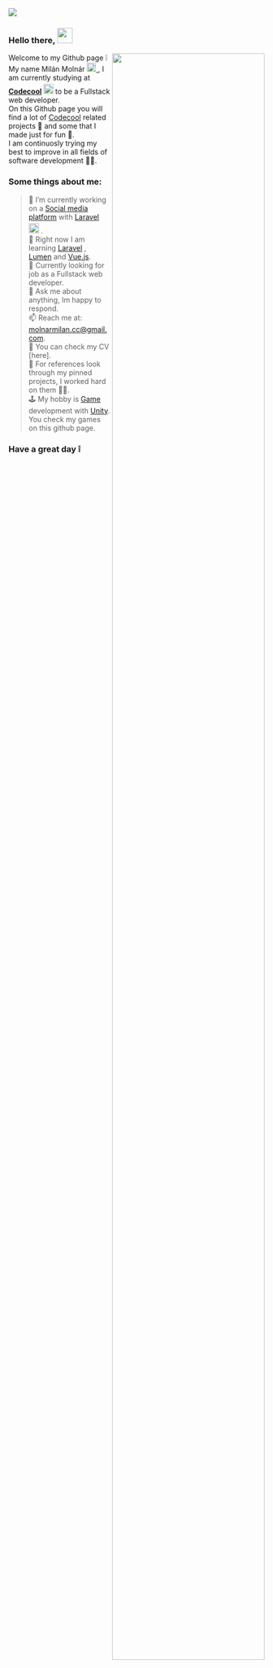 ![](https://img.shields.io/badge/Awesome-passed-informational?style=flat&logo=<LOGO_NAME>&logoColor=white&color=2bbc8a)

### Hello there, <img src="https://raw.githubusercontent.com/MartinHeinz/MartinHeinz/master/wave.gif" width="30px">

<img border-radius="10px" src="https://i.imgur.com/g2zFjdh.gif" height="90%" width="300px" align="right" />

Welcome to my Github page :grey_exclamation: <br>
My name Milán Molnár <a href="https://www.linkedin.com/in/mil%C3%A1n-moln%C3%A1r-4467411b4/">
  <img alt="linkedin" width="18px" src="https://cdn.jsdelivr.net/npm/simple-icons@v3/icons/linkedin.svg" />
</a>, I am currently studying at <b> [Codecool] <img style="margin-top: 4px" alt="CC logo" width="20px" src="https://scontent.fbud4-1.fna.fbcdn.net/v/t1.0-9/93209525_2697203353843882_8433511672626282496_n.png?_nc_cat=1&_nc_sid=85a577&_nc_ohc=vh2yVauYB2gAX_q0m8h&_nc_ht=scontent.fbud4-1.fna&oh=32fbdb89e5bb1e0841b1a1509edbb258&oe=5F8CA924" /> </b> to be a Fullstack web developer. <br>
On this Github page you will find a lot of [Codecool] related projects :notebook_with_decorative_cover: and some that I made just for fun :tada:. <br>
I am continuosly trying my best to improve in all fields of software development :weight_lifting_man:. <br>



### Some things about me:

> 🔭 I’m currently working on a [Social media platform] with [Laravel] <img style="margin-top: 4px" alt="CC logo" width="20px" src="https://icon-library.com/images/3b726bf19d.png" /> .<br>
> 🌱 Right now I am learning [Laravel] , [Lumen] and [Vue.js].<br>
>:necktie: Currently looking for job as a Fullstack web developer.<br>
> 💬 Ask me about anything, Im happy to respond.<br>
> 📫 Reach me at: molnarmilan.cc@gmail.com.<br>
> :page_with_curl: You can check my CV [here].<br>
> :open_file_folder: For references look through my pinned projects, I worked hard on them :weight_lifting_man:. <br>
> :joystick: My hobby is [Game] development with [Unity]. You check my games on this github page. <br>
### Have a great day :grey_exclamation:

[//]: #
   [Codecool]: <https://codecool.com/hu/>
   [Github]: <https://github.com/>
   [Bootstrap]: <https://getbootstrap.com/>
   [jQuery]: <http://jquery.com>
   [Laravel]: <https://laravel.com/>
   [Php]: <https://www.php.net/>
   [PHP storm]: <https://www.jetbrains.com/phpstorm/>
   [Vue.js]: <https://vuejs.org/>
   [Lumen]: <https://lumen.laravel.com/>
   [Social media platform]: <https://github.com/MilanMolnar/Laravel-socialmedia-project>
   [Messenger app]: <https://github.com/MilanMolnar/Vue-messenger-app>
   [Unity]: <https://unity.com/>
   [Game]: <https://bit.ly/2W1nyI2>
   
   
